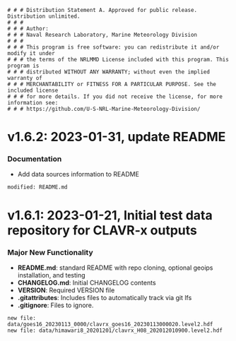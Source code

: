     # # # Distribution Statement A. Approved for public release. Distribution unlimited.
    # # #
    # # # Author:
    # # # Naval Research Laboratory, Marine Meteorology Division
    # # #
    # # # This program is free software: you can redistribute it and/or modify it under
    # # # the terms of the NRLMMD License included with this program. This program is
    # # # distributed WITHOUT ANY WARRANTY; without even the implied warranty of
    # # # MERCHANTABILITY or FITNESS FOR A PARTICULAR PURPOSE. See the included license
    # # # for more details. If you did not receive the license, for more information see:
    # # # https://github.com/U-S-NRL-Marine-Meteorology-Division/

# v1.6.2: 2023-01-31, update README
### Documentation
* Add data sources information to README
```
modified: README.md
```

# v1.6.1: 2023-01-21, Initial test data repository for CLAVR-x outputs

### Major New Functionality
* **README.md**: standard README with repo cloning, optional geoips installation, and testing
* **CHANGELOG.md**: Initial CHANGELOG contents
* **VERSION**: Required VERSION file
* **.gitattributes**: Includes files to automatically track via git lfs
* **.gitignore**: Files to ignore.
```
new file: data/goes16_20230113_0000/clavrx_goes16_20230113000020.level2.hdf
new file: data/himawari8_20201201/clavrx_H08_202012010900.level2.hdf
```
